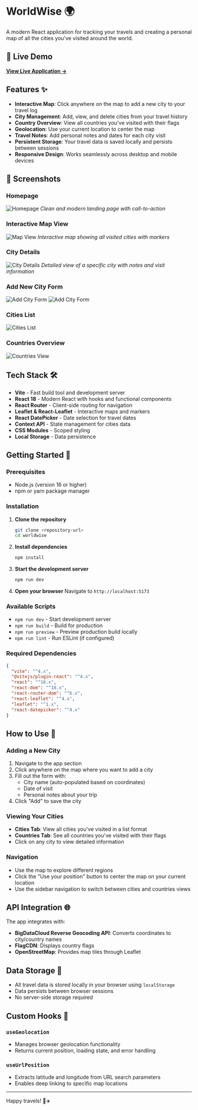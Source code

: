# WorldWise 🌍

A modern React application for tracking your travels and creating a personal map of all the cities you've visited around the world.

## 🔗 Live Demo

**[View Live Application →](https://world-wise-eight-sooty.vercel.app/)**

## Features ✨

- **Interactive Map**: Click anywhere on the map to add a new city to your travel log
- **City Management**: Add, view, and delete cities from your travel history
- **Country Overview**: View all countries you've visited with their flags
- **Geolocation**: Use your current location to center the map
- **Travel Notes**: Add personal notes and dates for each city visit
- **Persistent Storage**: Your travel data is saved locally and persists between sessions
- **Responsive Design**: Works seamlessly across desktop and mobile devices

## 📸 Screenshots

### Homepage

![Homepage](./screenshots/homepage.png)
_Clean and modern landing page with call-to-action_

### Interactive Map View

![Map View](./screenshots/map-view1.png)
_Interactive map showing all visited cities with markers_

### City Details

![City Details](./screenshots/city-details.png)
_Detailed view of a specific city with notes and visit information_

### Add New City Form

![Add City Form](./screenshots/add-city-form.png)
![Add City Form](./screenshots/add-city-form1.png)

### Cities List

![Cities List](./screenshots/cities-list.png)

### Countries Overview

![Countries View](./screenshots/countries-view.png)

## Tech Stack 🛠️

- **Vite** - Fast build tool and development server
- **React 18** - Modern React with hooks and functional components
- **React Router** - Client-side routing for navigation
- **Leaflet & React-Leaflet** - Interactive maps and markers
- **React DatePicker** - Date selection for travel dates
- **Context API** - State management for cities data
- **CSS Modules** - Scoped styling
- **Local Storage** - Data persistence

## Getting Started 🚀

### Prerequisites

- Node.js (version 16 or higher)
- npm or yarn package manager

### Installation

1. **Clone the repository**

   ```bash
   git clone <repository-url>
   cd worldwise
   ```

2. **Install dependencies**

   ```bash
   npm install
   ```

3. **Start the development server**

   ```bash
   npm run dev
   ```

4. **Open your browser**
   Navigate to `http://localhost:5173`

### Available Scripts

- `npm run dev` - Start development server
- `npm run build` - Build for production
- `npm run preview` - Preview production build locally
- `npm run lint` - Run ESLint (if configured)

### Required Dependencies

```json
{
  "vite": "^4.x",
  "@vitejs/plugin-react": "^4.x",
  "react": "^18.x",
  "react-dom": "^18.x",
  "react-router-dom": "^6.x",
  "react-leaflet": "^4.x",
  "leaflet": "^1.x",
  "react-datepicker": "^4.x"
}
```

## How to Use 📖

### Adding a New City

1. Navigate to the app section
2. Click anywhere on the map where you want to add a city
3. Fill out the form with:
   - City name (auto-populated based on coordinates)
   - Date of visit
   - Personal notes about your trip
4. Click "Add" to save the city

### Viewing Your Cities

- **Cities Tab**: View all cities you've visited in a list format
- **Countries Tab**: See all countries you've visited with their flags
- Click on any city to view detailed information

### Navigation

- Use the map to explore different regions
- Click the "Use your position" button to center the map on your current location
- Use the sidebar navigation to switch between cities and countries views

## API Integration 🌐

The app integrates with:

- **BigDataCloud Reverse Geocoding API**: Converts coordinates to city/country names
- **FlagCDN**: Displays country flags
- **OpenStreetMap**: Provides map tiles through Leaflet

## Data Storage 💾

- All travel data is stored locally in your browser using `localStorage`
- Data persists between browser sessions
- No server-side storage required

## Custom Hooks 🎣

### `useGeolocation`

- Manages browser geolocation functionality
- Returns current position, loading state, and error handling

### `useUrlPosition`

- Extracts latitude and longitude from URL search parameters
- Enables deep linking to specific map locations

---

Happy travels! 🧳✈️

